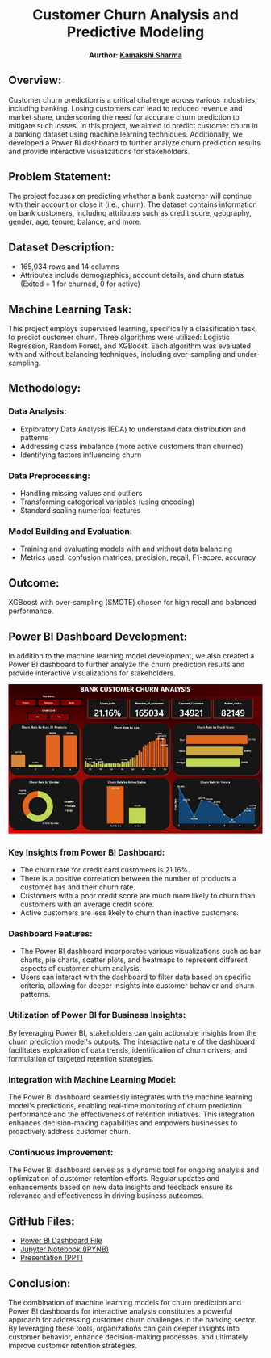 <h1 align="center">
  Customer Churn Analysis and Predictive Modeling
</h1>
<div align="center">
  <h4>Aurthor: <a href="https://www.linkedin.com/in/kamakshisharma22">Kamakshi Sharma</a></h4>
</div>

## Overview:
Customer churn prediction is a critical challenge across various industries, including banking. Losing customers can lead to reduced revenue and market share, underscoring the need for accurate churn prediction to mitigate such losses. In this project, we aimed to predict customer churn in a banking dataset using machine learning techniques. Additionally, we developed a Power BI dashboard to further analyze churn prediction results and provide interactive visualizations for stakeholders.

## Problem Statement:
The project focuses on predicting whether a bank customer will continue with their account or close it (i.e., churn). The dataset contains information on bank customers, including attributes such as credit score, geography, gender, age, tenure, balance, and more.

## Dataset Description:
- 165,034 rows and 14 columns
- Attributes include demographics, account details, and churn status (Exited = 1 for churned, 0 for active)

## Machine Learning Task:
This project employs supervised learning, specifically a classification task, to predict customer churn. Three algorithms were utilized: Logistic Regression, Random Forest, and XGBoost. Each algorithm was evaluated with and without balancing techniques, including over-sampling and under-sampling.

## Methodology:
### Data Analysis:
- Exploratory Data Analysis (EDA) to understand data distribution and patterns
- Addressing class imbalance (more active customers than churned)
- Identifying factors influencing churn

### Data Preprocessing:
- Handling missing values and outliers
- Transforming categorical variables (using encoding)
- Standard scaling numerical features

### Model Building and Evaluation:
- Training and evaluating models with and without data balancing
- Metrics used: confusion matrices, precision, recall, F1-score, accuracy

## Outcome:
XGBoost with over-sampling (SMOTE) chosen for high recall and balanced performance.

## Power BI Dashboard Development:
In addition to the machine learning model development, we also created a Power BI dashboard to further analyze the churn prediction results and provide interactive visualizations for stakeholders.
<div align="center">
  <img src="https://github.com/kamakshii22/Churn_Analysis_Prediction/blob/main/Churn_Analysis_Dashboard_Ks.JPG" alt="Power BI Logo" >
</div>

### Key Insights from Power BI Dashboard:
- The churn rate for credit card customers is 21.16%.
- There is a positive correlation between the number of products a customer has and their churn rate.
- Customers with a poor credit score are much more likely to churn than customers with an average credit score.
- Active customers are less likely to churn than inactive customers.

### Dashboard Features:
- The Power BI dashboard incorporates various visualizations such as bar charts, pie charts, scatter plots, and heatmaps to represent different aspects of customer churn analysis.
- Users can interact with the dashboard to filter data based on specific criteria, allowing for deeper insights into customer behavior and churn patterns.

### Utilization of Power BI for Business Insights:
By leveraging Power BI, stakeholders can gain actionable insights from the churn prediction model's outputs. The interactive nature of the dashboard facilitates exploration of data trends, identification of churn drivers, and formulation of targeted retention strategies.

### Integration with Machine Learning Model:
The Power BI dashboard seamlessly integrates with the machine learning model's predictions, enabling real-time monitoring of churn prediction performance and the effectiveness of retention initiatives. This integration enhances decision-making capabilities and empowers businesses to proactively address customer churn.

### Continuous Improvement:
The Power BI dashboard serves as a dynamic tool for ongoing analysis and optimization of customer retention efforts. Regular updates and enhancements based on new data insights and feedback ensure its relevance and effectiveness in driving business outcomes.

## GitHub Files:
- [Power BI Dashboard File](https://github.com/kamakshii22/Churn_Analysis_Prediction/blob/main/Churn_Analysis_ks.pbix)
- [Jupyter Notebook (IPYNB)](https://github.com/kamakshii22/Churn_Analysis_Prediction/blob/main/Project_Bank_Churn_Prediction.ipynb)
- [Presentation (PPT)](https://github.com/kamakshii22/Churn_Analysis_Prediction/blob/main/PPT_Kamakshi.pptx)

## Conclusion:
The combination of machine learning models for churn prediction and Power BI dashboards for interactive analysis constitutes a powerful approach for addressing customer churn challenges in the banking sector. By leveraging these tools, organizations can gain deeper insights into customer behavior, enhance decision-making processes, and ultimately improve customer retention strategies.
